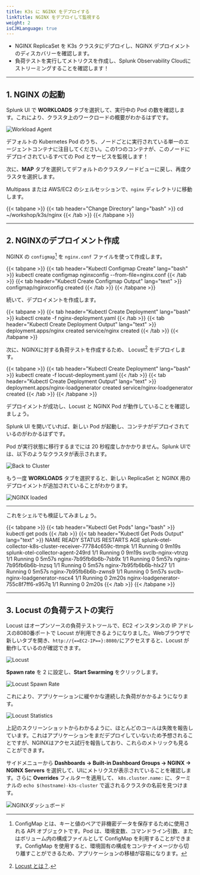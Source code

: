 ```yaml
---
title: K3s に NGINX をデプロイする
linkTitle: NGINX をデプロイして監視する
weight: 2
isCJKLanguage: true
---
```


* NGINX ReplicaSet を K3s クラスタにデプロイし、NGINX デプロイメントのディスカバリーを確認します。
* 負荷テストを実行してメトリクスを作成し、Splunk Observability Cloudにストリーミングすることを確認します！

---

## 1. NGINX の起動

Splunk UI で **WORKLOADS** タブを選択して、実行中の Pod の数を確認します。これにより、クラスタ上のワークロードの概要がわかるはずです。

![Workload Agent](../../../images/k8s-workloads.png)

デフォルトの Kubernetes Pod のうち、ノードごとに実行されている単一のエージェントコンテナに注目してください。この1つのコンテナが、このノードにデプロイされているすべての Pod とサービスを監視します！

次に、**MAP** タブを選択してデフォルトのクラスタノードビューに戻し、再度クラスタを選択します。

Multipass または AWS/EC2 のシェルセッションで、`nginx` ディレクトリに移動します。

{{< tabpane >}}
{{< tab header="Change Directory" lang="bash" >}}
cd ~/workshop/k3s/nginx
{{< /tab >}}
{{< /tabpane >}}
  
---

## 2. NGINXのデプロイメント作成

NGINX の `configmap`[^1] を `nginx.conf` ファイルを使って作成します。

{{< tabpane >}}
{{< tab header="Kubectl Configmap Create" lang="bash" >}}
kubectl create configmap nginxconfig --from-file=nginx.conf
{{< /tab >}}
{{< tab header="Kubectl Create Configmap Output" lang="text" >}}
configmap/nginxconfig created
{{< /tab >}}
{{< /tabpane >}}

続いて、デプロイメントを作成します。

{{< tabpane >}}
{{< tab header="Kubectl Create Deployment" lang="bash" >}}
kubectl create -f nginx-deployment.yaml
{{< /tab >}}
{{< tab header="Kubectl Create Deployment Output" lang="text" >}}
deployment.apps/nginx created
service/nginx created
{{< /tab >}}
{{< /tabpane >}}

次に、NGINXに対する負荷テストを作成するため、 Locust[^2] をデプロイします。

{{< tabpane >}}
{{< tab header="Kubectl Create Deployment" lang="bash" >}}
kubectl create -f locust-deployment.yaml
{{< /tab >}}
{{< tab header="Kubectl Create Deployment Output" lang="text" >}}
deployment.apps/nginx-loadgenerator created
service/nginx-loadgenerator created
{{< /tab >}}
{{< /tabpane >}}

デプロイメントが成功し、Locust と NGINX Pod が動作していることを確認しましょう。

Splunk UI を開いていれば、新しい Pod が起動し、コンテナがデプロイされているのがわかるはずです。

Pod が実行状態に移行するまでには 20 秒程度しかかかりません。Splunk UIでは、以下のようなクラスタが表示されます。

![Back to Cluster](../../../images/cluster.png)

もう一度 **WORKLOADS** タブを選択すると、新しい ReplicaSet と NGINX 用のデプロイメントが追加されていることがわかります。

![NGINX loaded](../../../images/k8s-workloads-nginx.png)

---

これをシェルでも検証してみましょう。

{{< tabpane >}}
{{< tab header="Kubectl Get Pods" lang="bash" >}}
kubectl get pods
{{< /tab >}}
{{< tab header="Kubectl Get Pods Output" lang="text" >}}
NAME                                                          READY   STATUS    RESTARTS   AGE
splunk-otel-collector-k8s-cluster-receiver-77784c659c-ttmpk   1/1     Running   0          9m19s
splunk-otel-collector-agent-249rd                             1/1     Running   0          9m19s
svclb-nginx-vtnzg                                             1/1     Running   0          5m57s
nginx-7b95fb6b6b-7sb9x                                        1/1     Running   0          5m57s
nginx-7b95fb6b6b-lnzsq                                        1/1     Running   0          5m57s
nginx-7b95fb6b6b-hlx27                                        1/1     Running   0          5m57s
nginx-7b95fb6b6b-zwns9                                        1/1     Running   0          5m57s
svclb-nginx-loadgenerator-nscx4                               1/1     Running   0          2m20s
nginx-loadgenerator-755c8f7ff6-x957q                          1/1     Running   0          2m20s
{{< /tab >}}
{{< /tabpane >}}

---

## 3. Locust の負荷テストの実行

Locust はオープンソースの負荷テストツールで、EC2 インスタンスの IP アドレスの8080番ポートで Locust が利用できるようになりました。Webブラウザで新しいタブを開き、`http://{==EC2-IP==}:8080/`にアクセスすると、Locust が動作しているのが確認できます。

![Locust](../../../images/nginx-locust.png)

**Spawn rate** を 2 に設定し、**Start Swarming** をクリックします。

![Locust Spawn Rate](../../../images/nginx-locust-spawn-rate.png)

これにより、アプリケーションに緩やかな連続した負荷がかかるようになります。

![Locust Statistics](../../../images/nginx-locust-statistics.png)

上記のスクリーンショットからわかるように、ほとんどのコールは失敗を報告しています。これはアプリケーションをまだデプロイしていないため予想されることですが、NGINXはアクセス試行を報告しており、これらのメトリックも見ることができます。

サイドメニューから **Dashboards → Built-in Dashboard Groups → NGINX → NGINX Servers** を選択して、UIにメトリクスが表示されていることを確認します。さらに **Overrides** フィルターを適用して、 `k8s.cluster.name:` に、ターミナルの `echo $(hostname)-k3s-cluster` で返されるクラスタの名前を見つけます。

![NGINXダッシュボード](../../../images/nginx-dashboard.png)

[^1]: ConfigMap とは、キーと値のペアで非機密データを保存するために使用される API オブジェクトです。Pod は、環境変数、コマンドライン引数、またはボリューム内の構成ファイルとして ConfigMap を利用することができます。ConfigMap を使用すると、環境固有の構成をコンテナイメージから切り離すことができるため、アプリケーションの移植が容易になります。

[^2]: [Locust とは？](https://locust.io/).

